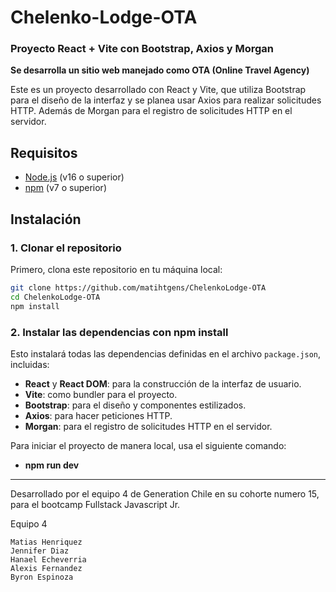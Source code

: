 # Chelenko-Lodge-OTA
### Proyecto React + Vite con Bootstrap, Axios y Morgan

**Se desarrolla un sitio web manejado como OTA (Online Travel Agency)**

Este es un proyecto desarrollado con React y Vite, que utiliza Bootstrap para el diseño de la interfaz y se planea usar Axios para realizar solicitudes HTTP. Además de Morgan para el registro de solicitudes HTTP en el servidor.

## Requisitos

- [Node.js](https://nodejs.org/) (v16 o superior)
- [npm](https://www.npmjs.com/) (v7 o superior)

## Instalación

### 1. Clonar el repositorio

Primero, clona este repositorio en tu máquina local:

```bash
git clone https://github.com/matihtgens/ChelenkoLodge-OTA
cd ChelenkoLodge-OTA
npm install
```
### 2. Instalar las dependencias con npm install

Esto instalará todas las dependencias definidas en el archivo `package.json`, incluidas:

- **React** y **React DOM**: para la construcción de la interfaz de usuario.
- **Vite**: como bundler para el proyecto.
- **Bootstrap**: para el diseño y componentes estilizados.
- **Axios**: para hacer peticiones HTTP.
- **Morgan**: para el registro de solicitudes HTTP en el servidor.

Para iniciar el proyecto de manera local, usa el siguiente comando:

- **npm run dev**

---

Desarrollado por el equipo 4 de Generation Chile en su cohorte numero 15, para el bootcamp Fullstack Javascript Jr.

Equipo 4

    Matias Henriquez
    Jennifer Diaz
    Hanael Echeverria
    Alexis Fernandez
    Byron Espinoza
  
    



